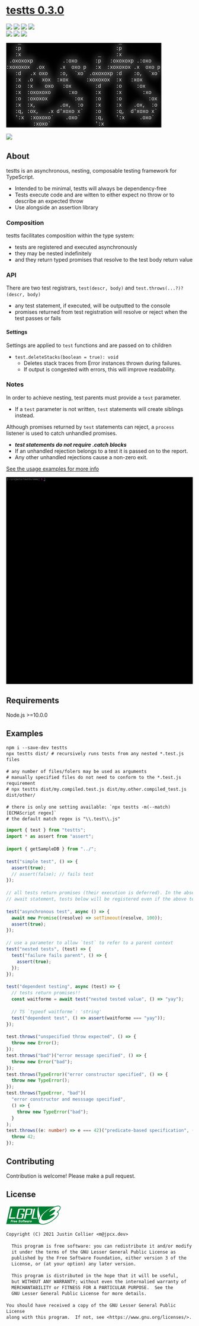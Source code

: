 # [testts 0.3.0](https://github.com/jpcx/testts/blob/0.3.0/CHANGELOG.md)

![](https://img.shields.io/github/issues/jpcx/testts)
![](https://img.shields.io/github/forks/jpcx/testts)
![](https://img.shields.io/github/stars/jpcx/testts)
![](https://img.shields.io/github/license/jpcx/testts)  
![](https://img.shields.io/librariesio/github/jpcx/testts?label=dev-dependencies)
![](https://img.shields.io/github/package-json/dependency-version/jpcx/testts/dev/typescript)
![](https://img.shields.io/github/package-json/dependency-version/jpcx/testts/dev/@types/node)

![](https://github.com/jpcx/testts/blob/assets/logo.png)

![](https://nodei.co/npm/node-kraken-api/)

## About

testts is an asynchronous, nesting, composable testing framework for TypeScript.

- Intended to be minimal, testts will always be dependency-free
- Tests execute code and are witten to either expect no throw or to describe an expected throw
- Use alongside an assertion library

### Composition

testts facilitates composition within the type system:

- tests are registered and executed asynchronously
- they may be nested indefinitely
- and they return typed promises that resolve to the test body return value

### API

There are two test registrars, `test(descr, body)` and `test.throws(...?)?(descr, body)`

- any test statement, if executed, will be outputted to the console
- promises returned from test registration will resolve or reject when the test passes or fails

#### Settings

Settings are applied to `test` functions and are passed on to children

- `test.deleteStacks(boolean = true): void`
  - Deletes stack traces from Error instances thrown during failures.
  - If output is congested with errors, this will improve readability.

### Notes

In order to achieve nesting, test parents must provide a `test` parameter.

- If a `test` parameter is not written, `test` statements will create siblings instead.

Although promises returned by `test` statements can reject, a `process` listener is used to catch unhandled promises.

- **_test statements do not require .catch blocks_**
- If an unhandled rejection belongs to a test it is passed on to the report.
- Any other unhandled rejections cause a non-zero exit.

[See the usage examples for more info](#examples)

![](https://github.com/jpcx/testts/blob/assets/demo/demo.gif)

## Requirements

Node.js >=10.0.0

<a id="examples" />

## Examples

```shell
npm i --save-dev testts
npx testts dist/ # recursively runs tests from any nested *.test.js files

# any number of files/folers may be used as arguments
# manually specified files do not need to conform to the *.test.js requirement
# npx testts dist/my.compiled.test.js dist/my.other.compiled_test.js dist/other/

# there is only one setting available: `npx testts -m(--match) [ECMAScript regex]`
# the default match regex is "\\.test\\.js"
```

```typescript
import { test } from "testts";
import * as assert from "assert";

import { getSampleDB } from "../";

test("simple test", () => {
  assert(true);
  // assert(false); // fails test
});

// all tests return promises (their execution is deferred). In the absence of an
// await statement, tests below will be registered even if the above test fails

test("asynchronous test", async () => {
  await new Promise((resolve) => setTimeout(resolve, 100));
  assert(true);
});

// use a parameter to allow `test` to refer to a parent context
test("nested tests", (test) => {
  test("failure fails parent", () => {
    assert(true);
  });
});

test("dependent testing", async (test) => {
  // tests return promises!!
  const waitforme = await test("nested tested value", () => "yay");

  // TS `typeof waitforme`: 'string'
  test("dependent test", () => assert(waitforme === "yay"));
});

test.throws("unspecified throw expected", () => {
  throw new Error();
});
test.throws("bad")("error message specified", () => {
  throw new Error("bad");
});
test.throws(TypeError)("error constructor specified", () => {
  throw new TypeError();
});
test.throws(TypeError, "bad")(
  "error constructor and messsage specified",
  () => {
    throw new TypeError("bad");
  }
);
test.throws((e: number) => e === 42)("predicate-based specification", () => {
  throw 42;
});
```

## Contributing

Contribution is welcome! Please make a pull request.

## License

![](https://github.com/jpcx/testts/blob/assets/lgplv3.png)

```
Copyright (C) 2021 Justin Collier <m@jpcx.dev>

  This program is free software: you can redistribute it and/or modify
  it under the terms of the GNU Lesser General Public License as
  published by the Free Software Foundation, either version 3 of the
  License, or (at your option) any later version.

  This program is distributed in the hope that it will be useful,
  but WITHOUT ANY WARRANTY; without even the internalied warranty of
  MERCHANTABILITY or FITNESS FOR A PARTICULAR PURPOSE.  See the
  GNU Lesser General Public License for more details.

You should have received a copy of the GNU Lesser General Public License
along with this program.  If not, see <https://www.gnu.org/licenses/>.
```
